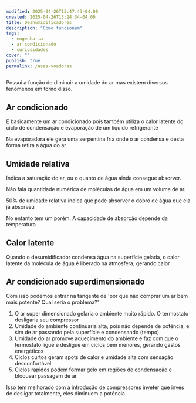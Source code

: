 ```yaml
---
modified: 2025-04-26T13:47:43-04:00
created: 2025-04-26T13:24:34-04:00
title: Deshumidificadores
description: "Como funcionam"
tags:
  - engenharia
  - ar condicionado
  - curiosidades
cover: ""
publish: true
permalink: /asas-voadoras
---
```


Possui a função de diminuir a umidade do ar mas existem diversos fenômenos em torno disso.
## Ar condicionado

É basicamente um ar condicionado pois também utiliza o calor latente do ciclo de condensação e evaporação de um líquido refrigerante

Na evaporadora ele gera uma serpentina fria onde o ar condensa e desta forma retira a água do ar

## Umidade relativa

Indica a saturação do ar, ou o quanto de água ainda consegue absorver.

Não fala quantidade numérica de moléculas de água em um volume de ar. 

50% de umidade relativa indica que pode absorver o dobro de água que ela já absorveu

No entanto tem um porém. A capacidade de absorção depende da temperatura

## Calor latente

Quando o desumidificador condensa água na superfície gelada, o calor latente da molécula de água é liberado na atmosfera, gerando calor

## Ar condicionado superdimensionado

Com isso podemos entrar na tangente de 'por que não comprar um ar bem mais potente? Qual seria o problema?'

1. O ar super dimensionado gelaria o ambiente muito rápido. O termostato desligaria seu compressor
2. Umidade do ambiente continuaria alta, pois não depende de potência, e sim de ar passando pela superfície e condensando (tempo)
3. Umidade do ar promove aquecimento do ambiente e faz com que o termostato ligue e desligue em ciclos bem menores, gerando gastos energéticos
4. Ciclos curtos geram spots de calor e umidade alta com sensação desconfortável
5. Ciclos rápidos podem formar gelo em regiões de condensação e bloquear passagem de ar

Isso tem melhorado com a introdução de compressores inveter que invés de desligar totalmente, eles diminuem a potência.